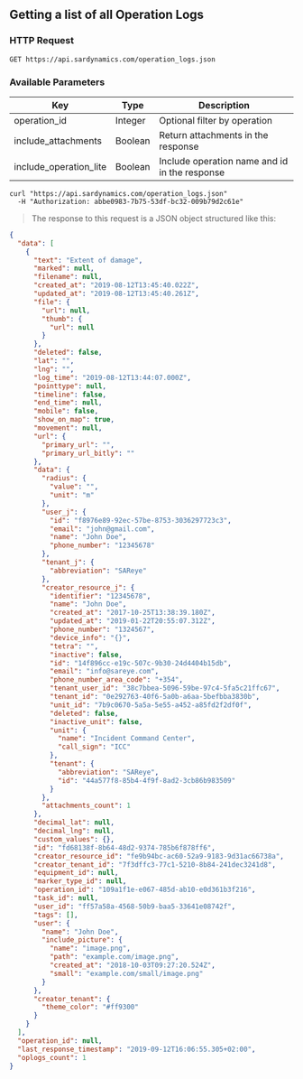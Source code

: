 ## Getting a list of all Operation Logs

### HTTP Request

`GET https://api.sardynamics.com/operation_logs.json`

### Available Parameters

| Key                    | Type    | Description                                   |
| ---------------------- | ------- | --------------------------------------------- |
| operation_id           | Integer | Optional filter by operation                  |
| include_attachments    | Boolean | Return attachments in the response            |
| include_operation_lite | Boolean | Include operation name and id in the response |

```shell
curl "https://api.sardynamics.com/operation_logs.json"
  -H "Authorization: abbe0983-7b75-53df-bc32-009b79d2c61e"
```

> The response to this request is a JSON object structured like this:

```json
{
  "data": [
    {
      "text": "Extent of damage",
      "marked": null,
      "filename": null,
      "created_at": "2019-08-12T13:45:40.022Z",
      "updated_at": "2019-08-12T13:45:40.261Z",
      "file": {
        "url": null,
        "thumb": {
          "url": null
        }
      },
      "deleted": false,
      "lat": "",
      "lng": "",
      "log_time": "2019-08-12T13:44:07.000Z",
      "pointtype": null,
      "timeline": false,
      "end_time": null,
      "mobile": false,
      "show_on_map": true,
      "movement": null,
      "url": {
        "primary_url": "",
        "primary_url_bitly": ""
      },
      "data": {
        "radius": {
          "value": "",
          "unit": "m"
        },
        "user_j": {
          "id": "f8976e89-92ec-57be-8753-3036297723c3",
          "email": "john@gmail.com",
          "name": "John Doe",
          "phone_number": "12345678"
        },
        "tenant_j": {
          "abbreviation": "SAReye"
        },
        "creator_resource_j": {
          "identifier": "12345678",
          "name": "John Doe",
          "created_at": "2017-10-25T13:38:39.180Z",
          "updated_at": "2019-01-22T20:55:07.312Z",
          "phone_number": "1324567",
          "device_info": "{}",
          "tetra": "",
          "inactive": false,
          "id": "14f896cc-e19c-507c-9b30-24d4404b15db",
          "email": "info@sareye.com",
          "phone_number_area_code": "+354",
          "tenant_user_id": "38c7bbea-5096-59be-97c4-5fa5c21ffc67",
          "tenant_id": "0e292763-40f6-5a0b-a6aa-5befbba3830b",
          "unit_id": "7b9c0670-5a5a-5e55-a452-a85fd2f2df0f",
          "deleted": false,
          "inactive_unit": false,
          "unit": {
            "name": "Incident Command Center",
            "call_sign": "ICC"
          },
          "tenant": {
            "abbreviation": "SAReye",
            "id": "44a577f8-85b4-4f9f-8ad2-3cb86b983509"
          }
        },
        "attachments_count": 1
      },
      "decimal_lat": null,
      "decimal_lng": null,
      "custom_values": {},
      "id": "fd68138f-8b64-48d2-9374-785b6f878ff6",
      "creator_resource_id": "fe9b94bc-ac60-52a9-9183-9d31ac66738a",
      "creator_tenant_id": "7f3dffc3-77c1-5210-8b84-241dec3241d8",
      "equipment_id": null,
      "marker_type_id": null,
      "operation_id": "109a1f1e-e067-485d-ab10-e0d361b3f216",
      "task_id": null,
      "user_id": "ff57a58a-4568-50b9-baa5-33641e08742f",
      "tags": [],
      "user": {
        "name": "John Doe",
        "include_picture": {
          "name": "image.png",
          "path": "example.com/image.png",
          "created_at": "2018-10-03T09:27:20.524Z",
          "small": "example.com/small/image.png"
        }
      },
      "creator_tenant": {
        "theme_color": "#ff9300"
      }
    }
  ],
  "operation_id": null,
  "last_response_timestamp": "2019-09-12T16:06:55.305+02:00",
  "oplogs_count": 1
}
```
